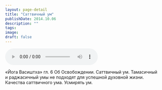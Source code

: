 ```yaml
---
layout: page-detail
title: "Саттвичный ум"
publishDate: 2014.10.06
description: ""
tags:
image:
draft: false
---
```


<audio title="2014.10.06 - Саттвичный ум.mp3" src="https://filer-api.advayta.org/v1.0/public/files/74281" controls=""></audio>

 «Йога Васиштха» гл. 6 Об Освобождении. Саттвичный ум. Тамасичный и раджасичный умы не подходят для успешной духовной жизни. Качества саттвичного ума. Усмирять ум. 

  
